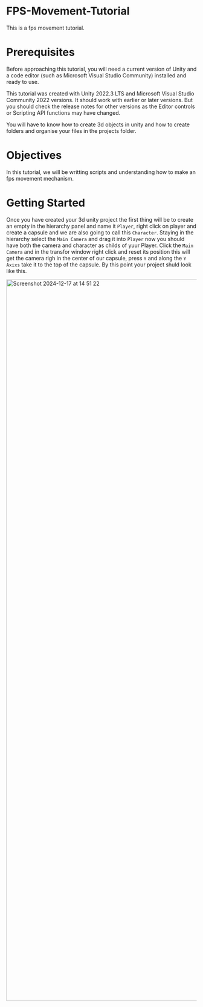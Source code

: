 # FPS-Movement-Tutorial
This is a fps movement tutorial.

# Prerequisites
Before approaching this tutorial, you will need a current version of Unity and a code editor (such as Microsoft Visual Studio Community) installed and ready to use.

This tutorial was created with Unity 2022.3 LTS and Microsoft Visual Studio Community 2022 versions. It should work with earlier or later versions. But you should check the release notes for other versions as the Editor controls or Scripting API functions may have changed.

You will have to know how to create 3d objects in unity and how to create folders and organise your files in the projects folder.

# Objectives
In this tutorial, we will be writting scripts and understanding how to make an fps movement mechanism.

# Getting Started
Once you have created your 3d unity project the first thing will be to create an empty in the hierarchy panel and name it `Player`, right click on player and create a capsule and we are also going to call this `Character`. Staying in the hierarchy select the `Main Camera` and drag it into `Player` now you should have both the camera and character as childs of yuur Player. Click the `Main Camera` and in the transfor window right click and reset its position this will get the camera righ in the center of our capsule, press `Y` and along the `Y Axixs` take it to the top of the capsule. By this point your project shuld look like this.


<img width="1911" alt="Screenshot 2024-12-17 at 14 51 22" src="https://github.com/user-attachments/assets/8f0772d2-1424-4115-ae53-17a1aef35290" />


